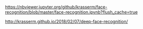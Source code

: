 https://nbviewer.jupyter.org/github/krasserm/face-recognition/blob/master/face-recognition.ipynb?flush_cache=true

http://krasserm.github.io/2018/02/07/deep-face-recognition/